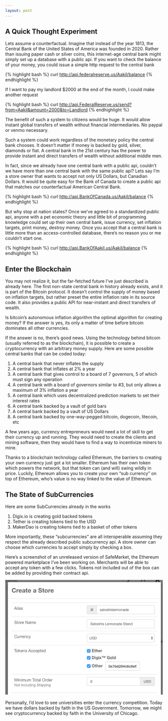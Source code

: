 ```yaml
---
layout: post
---
```


## A Quick Thought Experiment

Lets assume a counterfactual. Imagine that instead of the year 1813, the Central Bank of the United States of America was founded in 2020. Rather than issuing paper cash or silver coins, this internet-age central bank might simply set up a database with a public api. If you want to check the balance of your money, you could issue a simple http request to the central bank

{% highlight bash %}
curl http://api.federalreserve.us/Aakil/balance
{% endhighlight %}

If I want to pay my landlord $2000 at the end of the month, I could make another request

{% highlight bash %}
curl http://api.FederalReserve.us/send?from=Aakil&amount=2000&to=Landlord
{% endhighlight %}

The benefit of such a system to citizens would be huge. It would allow instant global transfers of wealth without financial intermediaries. No paypal or venmo necessary.

Such a system could work regardless of the monetary policy the central bank chooses. It doesn’t matter if money is backed by gold, silver, diamonds or fiat. A central bank in the 21st century has the power to provide instant and direct transfers of wealth without additional middle men.

In fact, since we already have one central bank with a public api, couldn’t we have more than one central bank with the same public api? Lets say I’m a store owner that wants to accept not only US Dollars, but Canadian Dollars. It would be quite easy for the Bank of Canada to create a public api that matches our counterfactual American Central Bank.

{% highlight bash %}
curl http://api.BankOfCanada.us/Aakil/balance
{% endhighlight %}

But why stop at nation states? Once we’ve agreed to a standardized public api, anyone with a pet economic theory and little bit of programming knowledge could set up their own central bank, issue currency, set inflation targets, print money, destroy money. Once you accept that a central bank is little more than an access-controlled database, there’s no reason you or me couldn’t start one.

{% highlight bash %}
curl http://api.BankOfAakil.us/Aakil/balance
{% endhighlight %}

## Enter the Blockchain

You may not realize it, but the far-fetched future I’ve just described is already here. The first non-state central bank in history already exists, and it is part of the Bitcoin protocol. It doesn’t control the supply of money based on inflation targets, but rather preset the entire inflation rate in its source code. It also provides a public API for near-instant and direct transfers of wealth.

Is bitcoin’s autonomous inflation algorithm the optimal algorithm for creating money? If the answer is yes, its only a matter of time before bitcoin dominates all other currencies.

If the answer is no, there’s good news. Using the technology behind bitcoin (usually referred to as the blockchain), it is possible to create a cryptocurrency with an arbitrary money supply. Here are some possible central banks that can be coded today:

1. A central bank that never inflates the supply
2. A central bank that inflates at 2% a year
3. A central bank that gives control to a board of 7 governors, 5 of which must sign any operation
4. A central bank with a board of governors similar to #3, but  only allows a maximum of 3% inflation a year
5. A central bank which uses decentralized prediction markets to set their interest rates
6. A central bank backed by a vault of gold bars
7. A central bank backed by a vault of US Dollars
7. A central bank backed by one-way-pegged bitcoin, dogecoin, litecoin, etc

A few years ago, currency entrepreneurs would need a lot of skill to get their currency up and running. They would need to create the clients and mining software, then they would have to find a way to incentivize miners to mine.

Thanks to a blockchain technology called Ethereum, the barriers to creating your own currency just got a lot smaller. Ethereum has their own token which powers the network, but that token can (and will) swing wildly in price. Luckily, Ethereum allows you to create your own “sub currency” on top of Ethereum, who’s value is no way linked to the value of Ethereum.

## The State of SubCurrencies

Here are some SubCurrencies already in the works

1. Digix.io is creating gold backed tokens
2. Tether is creating tokens tied to the USD
3. MakerDao is creating tokens tied to a basket of other tokens

More importantly, these “subcurrencies” are all interoperable assuming they respect the already described public subcurrency api. A store owner can choose which currencies to accept simply by checking a box.

Here’s a screenshot of an unreleased version of SafeMarket, the Ethereum powered marketplace I’ve been working on. Merchants will be able to accept any token with a few clicks. Tokens not included out of the box can be added by providing their contract api.

![Currency Competition in SafeMarket](/assets/images/currency-competition.png)

Personally, I’d love to see universities enter the currency competition. Today we have dollars backed by faith in the US Government. Tomorrow, we might see cryptocurrency backed by faith in the University of Chicago.